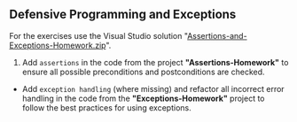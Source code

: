 ## Defensive Programming and Exceptions

For the exercises use the Visual Studio solution "[Assertions-and-Exceptions-Homework.zip](https://github.com/neutrino-git/TelerikAcademy/raw/master/Programming/04.HighQualityCode/09.Assertions-and-Exceptions/Assertions-and-Exceptions-Homework.zip)".

1. Add `assertions` in the code from the project **"Assertions-Homework"** to ensure all possible preconditions and postconditions are checked.
* Add `exception handling` (where missing) and refactor all incorrect error handling in the code from the **"Exceptions-Homework"** project to follow the best practices for using exceptions.